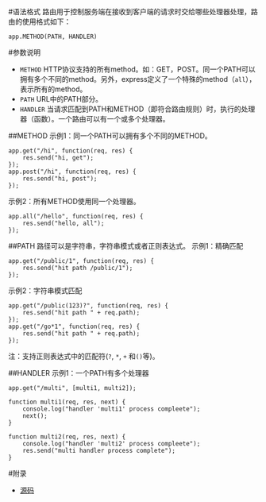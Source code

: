#语法格式
路由用于控制服务端在接收到客户端的请求时交给哪些处理器处理，路由的使用格式如下：
```node
app.METHOD(PATH, HANDLER)
```

#参数说明
* `METHOD` HTTP协议支持的所有method。如：GET，POST。同一个PATH可以拥有多个不同的method。另外，express定义了一个特殊的method（`all`），表示所有的method。
* `PATH` URL中的PATH部分。
* `HANDLER` 当请求匹配到PATH和METHOD（即符合路由规则）时，执行的处理器（函数）。一个路由可以有一个或多个处理器。

##METHOD
示例1：同一个PATH可以拥有多个不同的METHOD。
```node
app.get("/hi", function(req, res) {
    res.send("hi, get");
});
app.post("/hi", function(req, res) {
    res.send("hi, post");
});
```

示例2：所有METHOD使用同一个处理器。
```node
app.all("/hello", function(req, res) {
    res.send("hello, all");
});
```

##PATH
路径可以是字符串，字符串模式或者正则表达式。
示例1：精确匹配
```node
app.get("/public/1", function(req, res) {
    res.send("hit path /public/1");
});
```

示例2：字符串模式匹配
```node
app.get("/public(123)?", function(req, res) {
    res.send("hit path " + req.path);
});
app.get("/go*1", function(req, res) {
    res.send("hit path " + req.path);
});
```
注：支持正则表达式中的匹配符(`?`, `*`, `+` 和`()`等)。

##HANDLER
示例1：一个PATH有多个处理器
```node
app.get("/multi", [multi1, multi2]);

function multi1(req, res, next) {
    console.log("handler 'multi1' process compleete");
    next();
}

function multi2(req, res, next) {
    console.log("handler 'multi2' process compleete");
    res.send("multi handler process complete");
}
```

#附录
* [源码](router.js)
